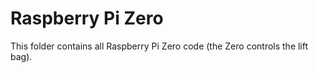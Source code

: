 # Raspberry Pi Zero

This folder contains all Raspberry Pi Zero code (the Zero controls the lift bag).
